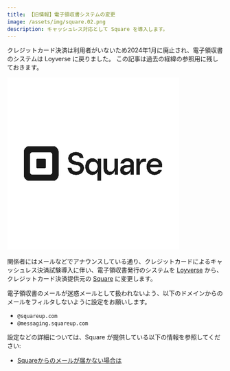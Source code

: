 ```yaml
---
title: 【旧情報】電子領収書システムの変更
image: /assets/img/square.02.png
description: キャッシュレス対応として Square を導入します。
---
```

<div class="warning">クレジットカード決済は利用者がいないため2024年1月に廃止され、電子領収書のシステムは Loyverse に戻りました。
この記事は過去の経緯の参照用に残しておきます。</div>

[Loyverse]:https://loyverse.com/jp
![Square](/assets/img/square.02.png)

関係者にはメールなどでアナウンスしている通り、クレジットカードによるキャッシュレス決済試験導入に伴い、電子領収書発行のシステムを [Loyverse] から、クレジットカード決済提供元の [Square](https://squareup.com) に変更します。

電子領収書のメールが迷惑メールとして扱われないよう、以下のドメインからのメールをフィルタしないように設定をお願いします。

* `@squareup.com`
* `@messaging.squareup.com`

設定などの詳細については、Square が提供している以下の情報を参照してください:

* [Squareからのメールが届かない場合は](https://squareup.com/help/jp/ja/article/5951)
